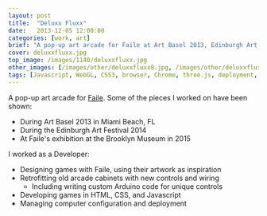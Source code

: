 ```yaml
---
layout: post
title:  "Deluxx Fluxx"
date:   2013-12-05 12:00:00
categories: [work, art]
brief: "A pop-up art arcade for Faile at Art Basel 2013, Edinburgh Art Festival 2014, and Brooklyn Museum in 2015."
cover: deluxxfluxx.jpg
top_image: /images/1140/deluxxfluxx.jpg
other_images: [/images/other/deluxxfluxx8.jpg, /images/other/deluxxfluxx2.jpg, /images/other/deluxxfluxx9.jpg, /images/other/deluxxfluxx4.jpg, /images/other/deluxxfluxx6.jpg]
tags: [Javascript, WebGL, CSS3, browser, Chrome, three.js, deployment, event, OSX, Arduino, art]
---
```

A pop-up art arcade for [Faile](http://faile.net/). Some of the pieces I worked on have been shown:

* During Art Basel 2013 in Miami Beach, FL
* During the Edinburgh Art Festival 2014
* At Faile&#39;s exhibition at the Brooklyn Museum in 2015

I worked as a Developer:

* Designing games with Faile, using their artwork as inspiration
* Retrofitting old arcade cabinets with new controls and wiring
    - Including writing custom Arduino code for unique controls
* Developing games in HTML, CSS, and Javascript
* Managing computer configuration and deployment
